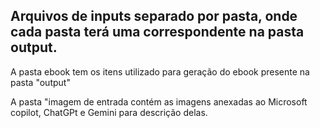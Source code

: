 ##  Arquivos de inputs separado por pasta, onde cada pasta terá uma correspondente na pasta output.

A pasta ebook tem os itens utilizado para geração do ebook presente na pasta "output"

A pasta "imagem de entrada contém as imagens anexadas ao Microsoft copilot, ChatGPt e Gemini para descrição delas.
